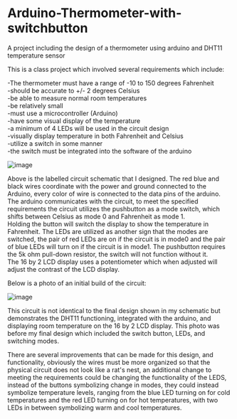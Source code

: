 # Arduino-Thermometer-with-switchbutton
A project including the design of a thermometer using arduino and DHT11 temperature sensor  

This is a class project which involved several requirements which include:  

-The thermometer must have a range of -10 to 150 degrees Fahrenheit  
-should be accurate to +/- 2 degrees Celsius  
-be able to measure normal room temperatures  
-be relatively small  
-must use a microcontroller (Arduino)  
-have some visual display of the temperature  
-a minimum of 4 LEDs will be used in the circuit design  
-visually display temperature in both Fahrenheit and Celsius  
-utilize a switch in some manner  
-the switch must be integrated into the software of the arduino  

![image](https://user-images.githubusercontent.com/72291395/226680656-e4e1d861-7c8e-41f2-8360-3378c7dd9a8f.png)  

  Above is the labelled circuit schematic that I designed. The red blue and black wires coordinate with the power and ground connected to the Arduino, every color of wire is connected to the data pins of the arduino. The arduino communicates with the circuit, to meet the specified requirements the circuit utilizes the pushbutton as a mode switch, which shifts between Celsius as mode 0 and Fahrenheit as mode 1.  
  Holding the button will switch the display to show the temperature in Fahrenheit. The LEDs are utilized as another sign that the modes are switched, the pair of red LEDs are on if the circuit is in mode0 and the pair of blue LEDs will turn on if the circuit is in mode1. The pushbutton requires the 5k ohm pull-down resistor, the switch will not function without it.  
  The 16 by 2 LCD display uses a potentiometer which when adjusted will adjust the contrast of the LCD display.  
  
 Below is a photo of an initial build of the circuit:  
 
 ![image](https://user-images.githubusercontent.com/72291395/226684113-ccd7e17a-186d-4ded-af68-2f4635fabfe2.png)  
 
 This circuit is not identical to the final design shown in my schematic but demonstrates the DHT11 functioning, integrated with the arduino, and displaying room temperature on the 16 by 2 LCD display. This photo was before my final design which included the switch button, LEDs, and switching modes.  
   
 There are several improvements that can be made for this design, and functionality, obviously the wires must be more organized so that the physical circuit does not look like a rat's nest, an additional change to meeting the requirements could be changing the functionality of the LEDS, instead of the buttons symbolizing change in modes, they could instead symbolize temperature levels, ranging from the blue LED turning on for cold temperatures and the red LED turning on for hot temperatures, with two LEDs in between symbolizing warm and cool temperatures. 
